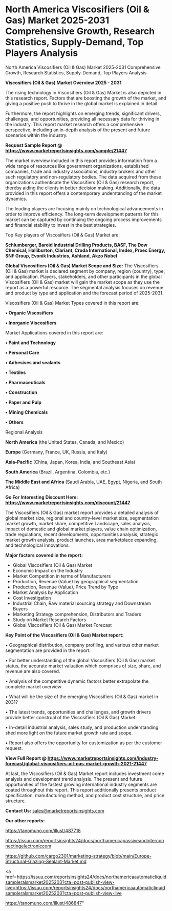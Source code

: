 # North America Viscosifiers (Oil & Gas) Market 2025-2031 Comprehensive Growth, Research Statistics, Supply-Demand,  Top Players Analysis
North America Viscosifiers (Oil & Gas) Market 2025-2031 Comprehensive Growth, Research Statistics, Supply-Demand,  Top Players Analysis

<Strong> Viscosifiers (Oil & Gas) Market Overview 2025 - 2031</strong>

The rising technology in Viscosifiers (Oil & Gas) Market is also depicted in this research report. Factors that are boosting the growth of the market, and giving a positive push to thrive in the global market is explained in detail.

Furthermore, the report highlights on emerging trends, significant drivers, challenges, and opportunities, providing all necessary data for thriving in the industry. This report market research offers a comprehensive perspective, including an in-depth analysis of the present and future scenarios within the industry.

<strong>Request Sample Report @ <a href=https://www.marketreportsinsights.com/sample/21447>https://www.marketreportsinsights.com/sample/21447</a></strong>

The market overview included in this report provides information from a wide range of resources like government organizations, established companies, trade and industry associations, industry brokers and other such regulatory and non-regulatory bodies. The data acquired from these organizations authenticate the Viscosifiers (Oil & Gas) research report, thereby aiding the clients in better decision making. Additionally, the data provided in this report offers a contemporary understanding of the market dynamics.

The leading players are focusing mainly on technological advancements in order to improve efficiency. The long-term development patterns for this market can be captured by continuing the ongoing process improvements and financial stability to invest in the best strategies.

Top Key players of Viscosifiers (Oil & Gas) Market are:

<strong>Schlumberger, Baroid Industrial Drilling Products, BASF, The Dow Chemical, Halliburton, Clariant, Croda International, Imdex, Proec Energy, SNF Group, Evonik Industries, Ashland, Akzo Nobel</strong>

<strong><b>Global Viscosifiers (Oil & Gas) Market Scope and Size:</b></strong>
The Viscosifiers (Oil & Gas) market is declared segment by company, region (country), type, and application. Players, stakeholders, and other participants in the global Viscosifiers (Oil & Gas) market will gain the market scope as they use the report as a powerful resource. The segmental analysis focuses on revenue and product by type and application and the forecast period of 2025-2031.

Viscosifiers (Oil & Gas) Market Types covered in this report are:

<strong>• Organic Viscosifiers

• Inorganic Viscosifiers</strong>

Market Applications covered in this report are:

<strong>• Paint and Technology

• Personal Care

• Adhesives and sealants

• Textiles

• Pharmaceuticals

• Construction

• Paper and Pulp

• Mining Chemicals

• Others</strong> 

Regional Analysis

<strong>North America</strong> (the United States, Canada, and Mexico)

<strong>Europe</strong> (Germany, France, UK, Russia, and Italy)

<strong>Asia-Pacific</strong> (China, Japan, Korea, India, and Southeast Asia)

<strong>South America</strong> (Brazil, Argentina, Colombia, etc.)

<strong>The Middle East and Africa</strong> (Saudi Arabia, UAE, Egypt, Nigeria, and South Africa)

<strong>Go For Interesting Discount Here: <a href=https://www.marketreportsinsights.com/discount/21447>https://www.marketreportsinsights.com/discount/21447</a></strong>

The Viscosifiers (Oil & Gas) market report provides a detailed analysis of global market size, regional and country-level market size, segmentation market growth, market share, competitive Landscape, sales analysis, impact of domestic and global market players, value chain optimization, trade regulations, recent developments, opportunities analysis, strategic market growth analysis, product launches, area marketplace expanding, and technological innovations.

<strong><b>Major factors covered in the report:</b></strong>
<ul>
  <li>Global Viscosifiers (Oil & Gas) Market </li>
  <li>Economic Impact on the Industry</li>
  <li>Market Competition in terms of Manufacturers</li>
  <li>Production, Revenue (Value) by geographical segmentation</li>
  <li>Production, Revenue (Value), Price Trend by Type</li>
  <li>Market Analysis by Application</li>
  <li>Cost Investigation</li>
  <li>Industrial Chain, Raw material sourcing strategy and Downstream Buyers</li>
  <li>Marketing Strategy comprehension, Distributors and Traders</li>
  <li>Study on Market Research Factors</li>
  <li>Global Viscosifiers (Oil & Gas) Market Forecast</li>
</ul>

<strong><b>Key Point of the Viscosifiers (Oil & Gas) Market report:</b></strong>

• Geographical distribution, company profiling, and various other market segmentation are provided in the report.

• For better understanding of the global Viscosifiers (Oil & Gas) market status, the accurate market valuation which comprises of size, share, and revenue are also covered.

• Analysis of the competitive dynamic factors better extrapolate the complete market overview

• What will be the size of the emerging Viscosifiers (Oil & Gas) market in 2031?

• The latest trends, opportunities and challenges, and growth drivers provide better construal of the Viscosifiers (Oil & Gas) Market.

• In-detail industrial analysis, sales study, and production understanding shed more light on the future market growth rate and scope.

• Report also offers the opportunity for customization as per the customer request.

<strong><b>View Full Report @ <a href=https://www.marketreportsinsights.com/industry-forecast/global-viscosifiers-oil-gas-market-growth-2021-21447>https://www.marketreportsinsights.com/industry-forecast/global-viscosifiers-oil-gas-market-growth-2021-21447</a></b></strong>


At last, the Viscosifiers (Oil & Gas) Market report includes investment come analysis and development trend analysis. The present and future opportunities of the fastest growing international industry segments are coated throughout this report. This report additionally presents product specification, manufacturing method, and product cost structure, and price structure.

<strong>Contact Us:</strong>
sales@marketreportsinsights.com

<strong>Our other reports:</strong>

<a href=https://tanomuno.com/illust/487718>https://tanomuno.com/illust/487718</a>

<a href=https://issuu.com/reportsinsights24/docs/northamericapassiveandinterconnectingelectroniccom>https://issuu.com/reportsinsights24/docs/northamericapassiveandinterconnectingelectroniccom</a>

<a href=https://github.com/cargo2301/marketing-strategy/blob/main/Europe-Structural-Glazing-Sealant-Market.md>https://github.com/cargo2301/marketing-strategy/blob/main/Europe-Structural-Glazing-Sealant-Market.md</a>

<a href=https://issuu.com/reportsinsights24/docs/northamericaautomaticliquidsampleralsmarket2025203?cta=post-publish-view-live>https://issuu.com/reportsinsights24/docs/northamericaautomaticliquidsampleralsmarket2025203?cta=post-publish-view-live</a>

<a href=https://tanomuno.com/illust/486847>https://tanomuno.com/illust/486847</a>"
